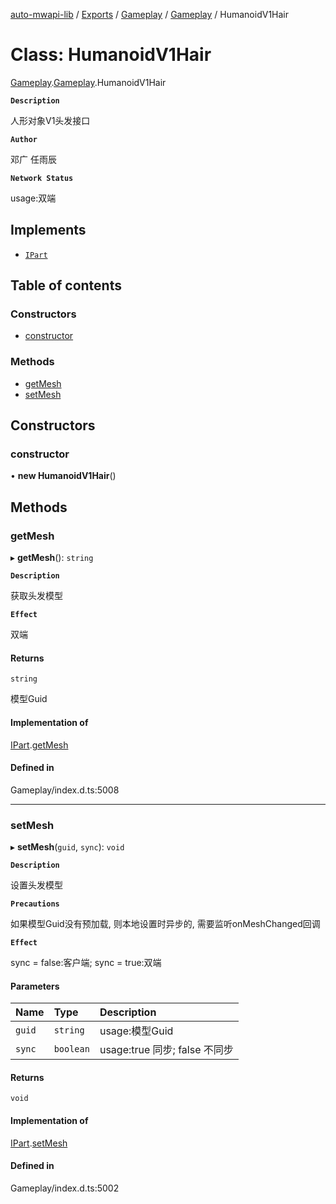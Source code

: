 [auto-mwapi-lib](../README.md) / [Exports](../modules.md) / [Gameplay](../modules/Gameplay.md) / [Gameplay](../modules/Gameplay.Gameplay.md) / HumanoidV1Hair

# Class: HumanoidV1Hair

[Gameplay](../modules/Gameplay.md).[Gameplay](../modules/Gameplay.Gameplay.md).HumanoidV1Hair

**`Description`**

人形对象V1头发接口

**`Author`**

邓广 任雨辰

**`Network Status`**

usage:双端

## Implements

- [`IPart`](../interfaces/Gameplay.Gameplay.IPart.md)

## Table of contents

### Constructors

- [constructor](Gameplay.Gameplay.HumanoidV1Hair.md#constructor)

### Methods

- [getMesh](Gameplay.Gameplay.HumanoidV1Hair.md#getmesh)
- [setMesh](Gameplay.Gameplay.HumanoidV1Hair.md#setmesh)

## Constructors

### constructor

• **new HumanoidV1Hair**()

## Methods

### getMesh

▸ **getMesh**(): `string`

**`Description`**

获取头发模型

**`Effect`**

双端

#### Returns

`string`

模型Guid

#### Implementation of

[IPart](../interfaces/Gameplay.Gameplay.IPart.md).[getMesh](../interfaces/Gameplay.Gameplay.IPart.md#getmesh)

#### Defined in

Gameplay/index.d.ts:5008

___

### setMesh

▸ **setMesh**(`guid`, `sync`): `void`

**`Description`**

设置头发模型

**`Precautions`**

如果模型Guid没有预加载, 则本地设置时异步的, 需要监听onMeshChanged回调

**`Effect`**

sync = false:客户端;
sync = true:双端

#### Parameters

| Name | Type | Description |
| :------ | :------ | :------ |
| `guid` | `string` | usage:模型Guid |
| `sync` | `boolean` | usage:true 同步; false 不同步 |

#### Returns

`void`

#### Implementation of

[IPart](../interfaces/Gameplay.Gameplay.IPart.md).[setMesh](../interfaces/Gameplay.Gameplay.IPart.md#setmesh)

#### Defined in

Gameplay/index.d.ts:5002
